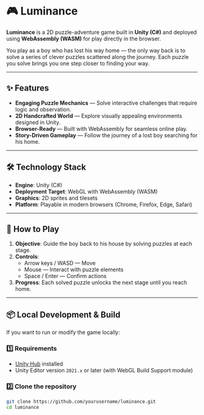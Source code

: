 # 🎮 Luminance

**Luminance** is a 2D puzzle-adventure game built in **Unity (C#)** and deployed using **WebAssembly (WASM)** for play directly in the browser.  

You play as a boy who has lost his way home — the only way back is to solve a series of clever puzzles scattered along the journey. Each puzzle you solve brings you one step closer to finding your way.  

---

## ✨ Features

- **Engaging Puzzle Mechanics** — Solve interactive challenges that require logic and observation.
- **2D Handcrafted World** — Explore visually appealing environments designed in Unity.
- **Browser-Ready** — Built with WebAssembly for seamless online play.
- **Story-Driven Gameplay** — Follow the journey of a lost boy searching for his home.

---

## 🛠 Technology Stack

- **Engine**: Unity (C#)
- **Deployment Target**: WebGL with WebAssembly (WASM)
- **Graphics**: 2D sprites and tilesets
- **Platform**: Playable in modern browsers (Chrome, Firefox, Edge, Safari)

---

## 🎯 How to Play

1. **Objective**: Guide the boy back to his house by solving puzzles at each stage.
2. **Controls**:
   - Arrow keys / WASD — Move
   - Mouse — Interact with puzzle elements
   - Space / Enter — Confirm actions
3. **Progress**: Each solved puzzle unlocks the next stage until you reach home.

---

## 📦 Local Development & Build

If you want to run or modify the game locally:

### 1️⃣ Requirements
- [Unity Hub](https://unity.com/download) installed
- Unity Editor version `2021.x` or later (with WebGL Build Support module)

### 2️⃣ Clone the repository
```bash
git clone https://github.com/yourusername/luminance.git
cd luminance
